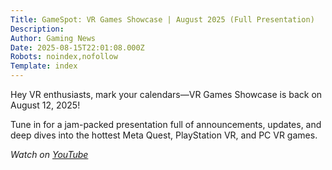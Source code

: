 ```yaml
---
Title: GameSpot: VR Games Showcase | August 2025 (Full Presentation)
Description: 
Author: Gaming News
Date: 2025-08-15T22:01:08.000Z
Robots: noindex,nofollow
Template: index
---
```

<p>Hey VR enthusiasts, mark your calendars—VR Games Showcase is back on August 12, 2025!</p>

<p>Tune in for a jam-packed presentation full of announcements, updates, and deep dives into the hottest Meta Quest, PlayStation VR, and PC VR games.</p>

<p><em>Watch on <a href="https://www.youtube.com/watch?v=p2yh67himv0" rel="noopener noreferrer">YouTube</a></em></p>

